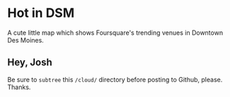 # Hot in DSM

A cute little map which shows Foursquare's trending venues in Downtown Des Moines.

## Hey, Josh

Be sure to `subtree` this `/cloud/` directory before posting to Github, please. Thanks.